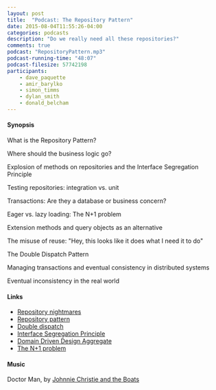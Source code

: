 ```yaml
---
layout: post
title:  "Podcast: The Repository Pattern"
date: 2015-08-04T11:55:26-04:00
categories: podcasts
description: "Do we really need all these repositories?"
comments: true
podcast: "RepositoryPattern.mp3"
podcast-running-time: "48:07"
podcast-filesize: 57742198
participants: 
    - dave_paquette
    - amir_barylko
    - simon_timms
    - dylan_smith
    - donald_belcham
---
```

#### Synopsis

What is the Repository Pattern?

Where should the business logic go?

Explosion of methods on repositories and the Interface Segregation Principle

Testing repositories: integration vs. unit

Transactions: Are they a database or business concern?

Eager vs. lazy loading: The N+1 problem

Extension methods and query objects as an alternative

The misuse of reuse: "Hey, this looks like it does what I need it to do"

The Double Dispatch Pattern

Managing transactions and eventual consistency in distributed systems

Eventual inconsistency in the real world

#### Links

* [Repository nightmares](http://www.westerndevs.com/repository-nightmares/)
* [Repository pattern](http://martinfowler.com/eaaCatalog/repository.html)
* [Double dispatch](https://en.wikipedia.org/wiki/Double_dispatch)
* [Interface Segregation Principle](https://en.wikipedia.org/wiki/Interface_segregation_principle)
* [Domain Driven Design Aggregate](http://martinfowler.com/bliki/DDD_Aggregate.html)
* [The N+1 problem](http://stackoverflow.com/questions/97197/what-is-the-n1-selects-issue)

#### Music

Doctor Man, by [Johnnie Christie and the Boats](https://www.youtube.com/user/jwcchristie)
